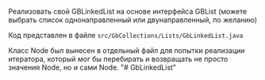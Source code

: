 Реализовать свой GBLinkedList на основе интерфейса GBList (можете выбрать список однонаправленный или двунаправленный, по желанию)

Код представлен в файле ``src/GbCollections/Lists/GbLinkedList.java``

Класс Node был вынесен в отдельный файл для попытки реализации итератора, 
который мог бы перебирать и возвращать не просто значения Node, но и сами Node.
"# GbLinkedList"
